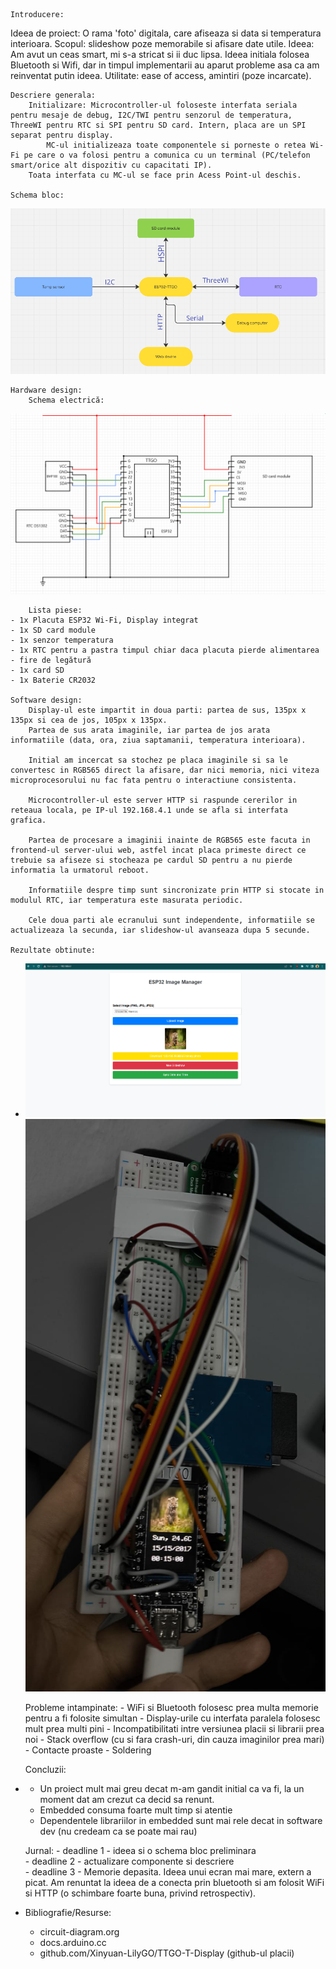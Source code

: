     Introducere:
Ideea de proiect: O rama 'foto' digitala, care afiseaza si data si temperatura interioara.
Scopul: slideshow poze memorabile si afisare date utile.
Ideea: Am avut un ceas smart, mi s-a stricat si ii duc lipsa. Ideea initiala folosea Bluetooth si Wifi, dar in timpul implementarii au aparut probleme asa ca am reinventat putin ideea.
Utilitate: ease of access, amintiri (poze incarcate).

    Descriere generala:
        Initializare: Microcontroller-ul foloseste interfata seriala pentru mesaje de debug, I2C/TWI pentru senzorul de temperatura, ThreeWI pentru RTC si SPI pentru SD card. Intern, placa are un SPI separat pentru display. 
            MC-ul initializeaza toate componentele si porneste o retea Wi-Fi pe care o va folosi pentru a comunica cu un terminal (PC/telefon smart/orice alt dispozitiv cu capacitati IP). 
        Toata interfata cu MC-ul se face prin Acess Point-ul deschis.    

    Schema bloc:
![alt text](image.png)

    Hardware design:
        Schema electrică:
![alt text](image-1.png)

        Lista piese:
    - 1x Placuta ESP32 Wi-Fi, Display integrat
    - 1x SD card module
    - 1x senzor temperatura
    - 1x RTC pentru a pastra timpul chiar daca placuta pierde alimentarea
    - fire de legătură
    - 1x card SD
    - 1x Baterie CR2032

    Software design:
        Display-ul este impartit in doua parti: partea de sus, 135px x 135px si cea de jos, 105px x 135px.
        Partea de sus arata imaginile, iar partea de jos arata informatiile (data, ora, ziua saptamanii, temperatura interioara).

        Initial am incercat sa stochez pe placa imaginile si sa le convertesc in RGB565 direct la afisare, dar nici memoria, nici viteza microprocesorului nu fac fata pentru o interactiune consistenta.

        Microcontroller-ul este server HTTP si raspunde cererilor in reteaua locala, pe IP-ul 192.168.4.1 unde se afla si interfata grafica.

        Partea de procesare a imaginii inainte de RGB565 este facuta in frontend-ul server-ului web, astfel incat placa primeste direct ce trebuie sa afiseze si stocheaza pe cardul SD pentru a nu pierde informatia la urmatorul reboot.

        Informatiile despre timp sunt sincronizate prin HTTP si stocate in modulul RTC, iar temperatura este masurata periodic.

        Cele doua parti ale ecranului sunt independente, informatiile se actualizeaza la secunda, iar slideshow-ul avanseaza dupa 5 secunde.

    Rezultate obtinute:
-
    ![alt text](image-2.png)
    ![alt text](<WhatsApp Image 2025-01-13 at 00.19.03_e5dcb533.jpg>)

    Probleme intampinate:
        - WiFi si Bluetooth folosesc prea multa memorie pentru a fi folosite simultan
        - Display-urile cu interfata paralela folosesc mult prea multi pini
        - Incompatibilitati intre versiunea placii si librarii prea noi
        - Stack overflow (cu si fara crash-uri, din cauza imaginilor prea mari)
        - Contacte proaste
        - Soldering

    Concluzii:
-
    - Un proiect mult mai greu decat m-am gandit initial ca va fi, la un moment dat am crezut ca decid sa renunt.
    - Embedded consuma foarte mult timp si atentie
    - Dependentele librariilor in embedded sunt mai rele decat in software dev (nu credeam ca se poate mai rau)

    Jurnal:
        - deadline 1 - ideea si o schema bloc preliminara \
        - deadline 2 - actualizare componente si descriere \
        - deadline 3 - Memorie depasita. Ideea unui ecran mai mare, extern a picat. Am renuntat la ideea de a conecta prin bluetooth si am folosit WiFi si HTTP (o schimbare foarte buna, privind retrospectiv).
-
    Bibliografie/Resurse:
    -   circuit-diagram.org
    -   docs.arduino.cc
    -   github.com/Xinyuan-LilyGO/TTGO-T-Display (github-ul placii)
